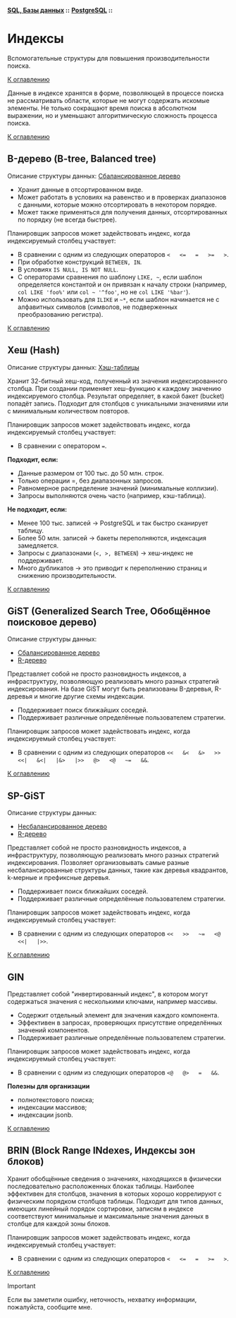 **[SQL, Базы данных](../../README.md#sql-and-db) ::** 
**[PostgreSQL](../../README.md#sql-and-db-postgresql) ::**
# Индексы

Вспомогательные структуры для повышения производительности поиска.

<!--
https://postgrespro.ru/docs/postgresql/17/indexes-types
https://habr.com/ru/companies/otus/articles/747882/
https://habr.com/ru/companies/postgrespro/articles/326096/
https://postgrespro.ru/docs/postgresql/17/indexes
https://tproger.ru/articles/indeksy-v-postgresql
https://habr.com/ru/companies/postgrespro/articles/326096/
https://habr.com/ru/companies/postgrespro/articles/326106/
https://habr.com/ru/companies/postgrespro/articles/328280/
https://habr.com/ru/companies/postgrespro/articles/330544/
https://habr.com/ru/companies/postgrespro/articles/333878/
https://habr.com/ru/companies/postgrespro/articles/337502/
https://habr.com/ru/companies/postgrespro/articles/340978/
https://habr.com/ru/companies/postgrespro/articles/343488/
https://habr.com/ru/companies/postgrespro/articles/346460/
https://habr.com/ru/companies/postgrespro/articles/349224/
https://habr.com/ru/articles/882106/
-->

[К оглавлению](../../README.md#sql-and-db-postgresql)

Данные в индексе хранятся в форме, позволяющей в процессе поиска не рассматривать области, которые не могут содержать искомые элементы. Не только сокращают время поиска в абсолютном выражении, но и уменьшают алгоритмическую сложность процесса поиска.

[К оглавлению](../../README.md#sql-and-db-postgresql)

## B-дерево (B-tree, Balanced tree) <a name="b-tree"></a>
Описание структуры данных: [Сбалансированное дерево](../../data-structures/descriptions/trees.b.md)

- Хранит данные в отсортированном виде.
- Может работать в условиях на равенство и в проверках диапазонов с данными, которые можно отсортировать в некотором порядке.
- Может также применяться для получения данных, отсортированных по порядку (не всегда быстрее).

Планировщик запросов может задействовать индекс, когда индексируемый столбец участвует:
- В сравнении с одним из следующих операторов `<   <=   =   >=   >`.
- При обработке конструкций `BETWEEN, IN`.
- В условиях `IS NULL, IS NOT NULL`.
- С операторами сравнения по шаблону `LIKE, ~`, если шаблон определяется константой и он привязан к началу строки (например, `col LIKE 'foo%'` или `col ~ '^foo'`, но не `col LIKE '%bar'`).
- Можно использовать для `ILIKE` и `~*`, если шаблон начинается не с алфавитных символов (символов, не подверженных преобразованию регистра).

[К оглавлению](../../README.md#sql-and-db-postgresql)

## Хеш (Hash) <a name="hash"></a>
Описание структуры данных: [Хэш-таблицы](../../data-structures/descriptions/hash-maps.md)

Хранит 32-битный хеш-код, полученный из значения индексированного столбца. При создании применяет хеш-функцию к каждому значению индексируемого столбца. Результат определяет, в какой бакет (bucket) попадёт запись. Подходит для столбцов с уникальными значениями или с минимальным количеством повторов.

Планировщик запросов может задействовать индекс, когда индексируемый столбец участвует:
- В сравнении с оператором `=`.

**Подходит, если:**
- Данные размером от 100 тыс. до 50 млн. строк.
- Только операции =, без диапазонных запросов.
- Равномерное распределение значений (минимальные коллизии).
- Запросы выполняются очень часто (например, кэш-таблица).

**Не подходит, если:**
- Менее 100 тыс. записей → PostgreSQL и так быстро сканирует таблицу.
- Более 50 млн. записей → бакеты переполняются, индексация замедляется.
- Запросы с диапазонами (`<, >, BETWEEN`) → хеш-индекс не поддерживает.
- Много дубликатов → это приводит к переполнению страниц и снижению производительности.

[К оглавлению](../../README.md#sql-and-db-postgresql)

## GiST (Generalized Search Tree, Обобщённое поисковое дерево) <a name="gist"></a>
Описание структуры данных:
- [Сбалансированное дерево](../../data-structures/descriptions/trees.b.md)
- [R-дерево](../../data-structures/descriptions/trees.r.md)

Представляет собой не просто разновидность индексов, а инфраструктуру, позволяющую реализовать много разных стратегий индексирования. На базе GiST могут быть реализованы B-деревья, R-деревья и многие другие схемы индексации.

- Поддерживает поиск ближайших соседей.
- Поддерживает различные определённые пользователем стратегии.

Планировщик запросов может задействовать индекс, когда индексируемый столбец участвует:
- В сравнении с одним из следующих операторов `<<   &<   &>   >>   <<|   &<|   |&>   |>>   @>   <@   ~=   &&`.

[К оглавлению](../../README.md#sql-and-db-postgresql)

## SP-GiST <a name="sp-gIst"></a>
Описание структуры данных: 
- [Несбалансированное дерево](../../data-structures/descriptions/trees.kd.md)
- [R-дерево](../../data-structures/descriptions/trees.r.md)

Представляет собой не просто разновидность индексов, а инфраструктуру, позволяющую реализовать много разных стратегий индексирования. Позволяет организовывать самые разные несбалансированные структуры данных, такие как деревья квадрантов, k-мерные и префиксные деревья.

- Поддерживает поиск ближайших соседей.
- Поддерживает различные определённые пользователем стратегии.

Планировщик запросов может задействовать индекс, когда индексируемый столбец участвует:
- В сравнении с одним из следующих операторов `<<   >>   ~=   <@   <<|   |>>`.

[К оглавлению](../../README.md#sql-and-db-postgresql)

## GIN <a name="gin"></a>

Представляет собой "инвертированный индекс", в котором могут содержаться значения с несколькими ключами, например массивы.

- Содержит отдельный элемент для значения каждого компонента.
- Эффективен в запросах, проверяющих присутствие определённых значений компонентов.
- Поддерживает различные определённые пользователем стратегии.

Планировщик запросов может задействовать индекс, когда индексируемый столбец участвует:
- В сравнении с одним из следующих операторов `<@   @>   =   &&`.

**Полезны для организации**
- полнотекстового поиска;
- индексации массивов;
- индексации jsonb.

[К оглавлению](../../README.md#sql-and-db-postgresql)

## BRIN (Block Range INdexes, Индексы зон блоков) <a name="brin"></a>

Хранит обобщённые сведения о значениях, находящихся в физически последовательно расположенных блоках таблицы. Наиболее эффективен для столбцов, значения в которых хорошо коррелируют с физическим порядком столбцов таблицы. Подходит для типов данных, имеющих линейный порядок сортировки, записям в индексе соответствуют минимальные и максимальные значения данных в столбце для каждой зоны блоков. 

Планировщик запросов может задействовать индекс, когда индексируемый столбец участвует:
- В сравнении с одним из следующих операторов `<   <=   =   >=   >`.


[К оглавлению](../../README.md#sql-and-db-postgresql)

> [!IMPORTANT]
> Если вы заметили ошибку, неточность, нехватку информации, пожалуйста, сообщите мне.
